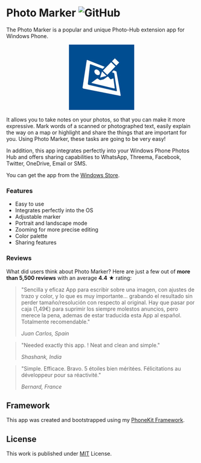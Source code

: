# Photo Marker ![GitHub](https://img.shields.io/github/license/b3nk4n/photo-marker-app)

The Photo Marker is a popular and unique Photo-Hub extension app for Windows Phone.

<p align="center">
    <img alt="App Logo" src="PhotoNote/Assets/photomarker.jpg">
</p>

It allows you to take notes on your photos, so that you can make it more expressive. Mark words of a scanned or photographed text, easily explain the way on a map or highlight and share the things that are important for you. Using Photo Marker, these tasks are going to be very easy!

In addition, this app integrates perfectly into your Windows Phone Photos Hub and offers sharing capabilities to WhatsApp, Threema, Facebook, Twitter, OneDrive, Email or SMS.

You can get the app from the [Windows Store](http://www.windowsphone.com/s?appid=e3c2905b-f01f-4b3e-a7eb-0f7bcd89cad9).

### Features
- Easy to use
- Integrates perfectly into the OS
- Adjustable marker
- Portrait and landscape mode
- Zooming for more precise editing
- Color palette
- Sharing features

### Reviews

What did users think about Photo Marker? Here are just a few out of **more than 5,500 reviews** with an average **4.4** ★ rating:

> "Sencilla y eficaz App para escribir sobre una imagen, con ajustes de trazo y color, y lo que es muy importante... grabando el resultado sin perder tamaño/resolución con respecto al original. Hay que pasar por caja (1,49€) para suprimir los siempre molestos anuncios, pero merece la pena, ademas de estar traducida esta App al español. Totalmente recomendable."
>
> _Juan Carlos, Spain_

> "Needed exactly this app. ! Neat and clean and simple."
>
> _Shashank, India_

> "Simple. Efficace. Bravo. 5 étoiles bien méritées. Félicitations au développeur pour sa réactivité."
>
> _Bernard, France_

## Framework

This app was created and bootstrapped using my [PhoneKit Framework](https://github.com/b3nk4n/phonekit.framework).

## License

This work is published under [MIT][mit] License.

[mit]: https://github.com/b3nk4n/photo-marker-app/blob/main/LICENSE
